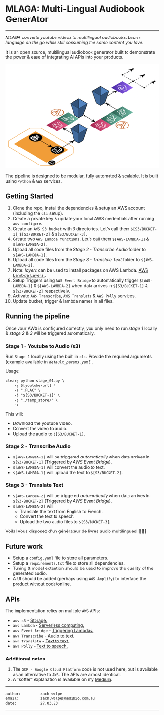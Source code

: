# MLAGA: Multi-Lingual Audiobook GenerAtor
-----

_*MLAGA converts youtube videos to multilingual audiobooks. Learn language on the go while still consuming the same content you love.*_

It is an open source, multilingual audiobook generator built to demonstrate the power & ease of integrating AI APIs into your products.

![Pipeline architecture](https://github.com/ZachWolpe/MLAGA/blob/main/dependencies/architecture.png)

The pipeline is designed to be modular, fully automated & scalable. It is built using `Python` & `AWS` services.


## Getting Started

1. Clone the repo, install the dependencies & setup an AWS account (including the `cli` setup).
2. Create a private key & update your local AWS credentials after running `aws configure`.
3. Create an `AWS S3 bucket` with $3$ directories. Let's call them `$[S3/BUCKET-1]`, `$[S3/BUCKET-2]` & `$[S3/BUCKET-3]`.
4. Create two `AWS Lambda functions`. Let's call them `$[AWS-LAMBDA-1]` & `$[AWS-LAMBDA-2]`.
5. Upload all code files from the _*Stage 2 - Transcribe Audio*_ folder to `$[AWS-LAMBDA-1]`.
6. Upload all code files from the _*Stage 3 - Translate Text*_ folder to `$[AWS-LAMBDA-2]`.
7. Note: _*layers*_ can be used to install packages on AWS Lambda. [AWS Lambda Layers.](https://docs.aws.amazon.com/lambda/latest/dg/configuration-layers.html).
7. Setup Triggers using `AWS Event Bridge` to automatically trigger `$[AWS-LAMBDA-1]` & `$[AWS-LAMBDA-2]` when data arrives in `$[S3/BUCKET-1]` & `$[S3/BUCKET-2]` respectively.
8. Activate `AWS Transcribe`, `AWS Translate` & `AWS Polly` services.
9. Update bucket, trigger & lambda names in all files.


## Running the pipeline

Once your AWS is configured correctly, you only need to run _stage 1_ locally & _stage 2_ & _3_ will be triggered automatically.

### Stage 1 - Youtube to Audio (s3)

Run `Stage 1` locally using the built in `cli`. Provide the required arguments (example available in _`default_params.yaml`_).

Usage:

```
clear; python stage_01.py \
    -y $[youtube-url] \
    -e ".FLAC" \
    -b "$[S3/BUCKET-1]" \
    -p "./temp_store/" \
    -c
```

This will:

- Download the youtube video.
- Convert the video to audio.
- Upload the audio to `$[S3/BUCKET-1]`.


### Stage 2 - Transcribe Audio

- `$[AWS-LAMBDA-1]` will be triggered _automatically_ when data arrives in `$[S3/BUCKET-1]` (Triggered by _AWS Event Bridge_).
- `$[AWS-LAMBDA-1]` will convert the audio to text.
- `$[AWS-LAMBDA-1]` will upload the text to `$[S3/BUCKET-2]`.


### Stage 3 - Translate Text

- `$[AWS-LAMBDA-2]` will be triggered _automatically_ when data arrives in `$[S3-BUCKET-2]` (Triggered by _AWS Event Bridge_).
- `$[AWS-LAMBDA-2]` will
    - Translate the text from English to French.
    - Convert the text to speech.
    - Upload the two audio files to `$[S3/BUCKET-3]`.


Voila! Vous disposez d'un générateur de livres audio multilingues! 🎉🎉🎉


## Future work

- Setup a `config.yaml` file to store all parameters.
- Setup a `requirements.txt` file to store all dependencies.
- Tuning & model extention should be used to improve the quality of the generated audio.
- A UI should be added (perhaps using `AWS Amplify`) to interface the product without code/online.


## APIs

The implementation relies on multiple `AWS` APIs:

- `aws s3`              - [Storage.](https://aws.amazon.com/s3/)
- `aws Lambda`          - [Serverless computing.](https://aws.amazon.com/lambda/)
- `aws Event Bridge`    - [Triggering Lambdas.](https://aws.amazon.com/eventbridge/)
- `aws Transcribe`      - [Audio to text.](https://aws.amazon.com/transcribe/)
- `aws Translate`       - [Text to text.](https://aws.amazon.com/translate/)
- `aws Polly`           - [Text to speech.](https://aws.amazon.com/polly/)


### Additional notes

1. The `GCP - Google Cloud Platform` code is not used here, but is available as an alternative to `AWS`. The APIs are almost identical.
2. A "softer" explanation is available on my [Medium](https://medium.com/@zachcolinwolpe).

---
```
author:         zach wolpe
email:          zach.wolpe@medibio.com.au
date:           27.03.23
```
---